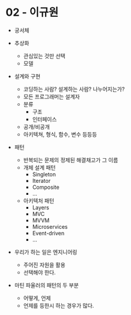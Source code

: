 # 02 - 이규원

- 궁서체

- 추상화
  - 관심있는 것만 선택
  - 모델

- 설계와 구현
  - 코딩하는 사람? 설계하는 사람? 나누어지는가?
  - 모든 프로그래머는 설계자
  - 분류
    - 구조
    - 인터페이스
  - 공개/비공개
  - 아키텍쳐, 형식, 함수, 변수 등등등

- 패턴
  - 반복되는 문제의 정제된 해결채고가 그 이름
  - 개체 설계 패턴
    - Singleton
    - Iterator
    - Composite
    - ...
  - 아키텍처 패턴
    - Layers
    - MVC
    - MVVM
    - Microservices
    - Event-driven
    - ...

- 우리가 하는 일은 엔지니어링
  - 주어진 자원을 활용
  - 선택해야 한다.

- 마틴 파울러의 패턴의 두 부분
  - 어떻게, 언제
  - 언제를 등한시 하는 경우가 많다.
